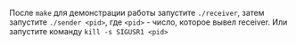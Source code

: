После `make` для демонстрации работы запустите `./receiver`, затем запустите `./sender <pid>`, где `<pid>` - число, которое вывел receiver. Или запустите команду `kill -s SIGUSR1 <pid>`